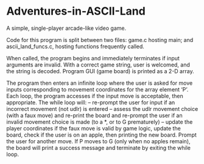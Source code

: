 # Adventures-in-ASCII-Land
A simple, single-player arcade-like video game.

Code for this program is split between two files: game.c hosting main; and ascii_land_funcs.c, hosting functions frequently called.

When called, the program begins and immediately terminates if input arguments are invalid.
With a correct game string, user is welcomed, and the string is decoded. Program GUI (game board) is printed as a 2-D array.

The program then enters an infinite loop where the user is asked for move inputs corresponding to movement coordinates for the array element ‘P’. 
Each loop, the program accesses if the input move is acceptable, then appropriate. The while loop will:
–	re-prompt the user for input if an incorrect movement (not udlr) is entered
–	assess the udlr movement choice (with a faux move) and re-print the board and re-prompt the user if an invalid movement choice is made (to a *, or to G prematurely)
–	update the player coordinates if the faux move is valid by game logic, update the board, check if the user is on an apple, then printing the new board. Prompt the user for another move.
If P moves to G (only when no apples remain), the board will print a success message and terminate by exiting the while loop.

